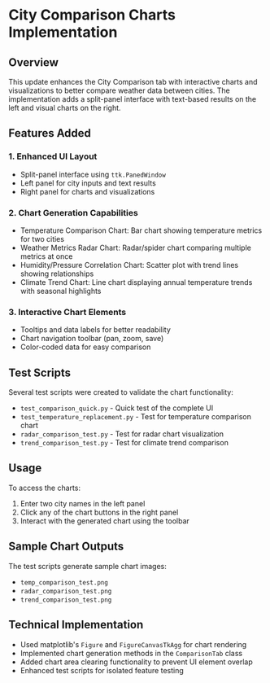 # City Comparison Charts Implementation

## Overview

This update enhances the City Comparison tab with interactive charts and visualizations to better compare weather data between cities. The implementation adds a split-panel interface with text-based results on the left and visual charts on the right.

## Features Added

### 1. Enhanced UI Layout
- Split-panel interface using `ttk.PanedWindow`
- Left panel for city inputs and text results
- Right panel for charts and visualizations

### 2. Chart Generation Capabilities
- Temperature Comparison Chart: Bar chart showing temperature metrics for two cities
- Weather Metrics Radar Chart: Radar/spider chart comparing multiple metrics at once
- Humidity/Pressure Correlation Chart: Scatter plot with trend lines showing relationships
- Climate Trend Chart: Line chart displaying annual temperature trends with seasonal highlights

### 3. Interactive Chart Elements
- Tooltips and data labels for better readability
- Chart navigation toolbar (pan, zoom, save)
- Color-coded data for easy comparison

## Test Scripts
Several test scripts were created to validate the chart functionality:
- `test_comparison_quick.py` - Quick test of the complete UI
- `test_temperature_replacement.py` - Test for temperature comparison chart
- `radar_comparison_test.py` - Test for radar chart visualization
- `trend_comparison_test.py` - Test for climate trend comparison

## Usage
To access the charts:
1. Enter two city names in the left panel
2. Click any of the chart buttons in the right panel
3. Interact with the generated chart using the toolbar

## Sample Chart Outputs
The test scripts generate sample chart images:
- `temp_comparison_test.png`
- `radar_comparison_test.png`
- `trend_comparison_test.png`

## Technical Implementation
- Used matplotlib's `Figure` and `FigureCanvasTkAgg` for chart rendering
- Implemented chart generation methods in the `ComparisonTab` class
- Added chart area clearing functionality to prevent UI element overlap
- Enhanced test scripts for isolated feature testing
